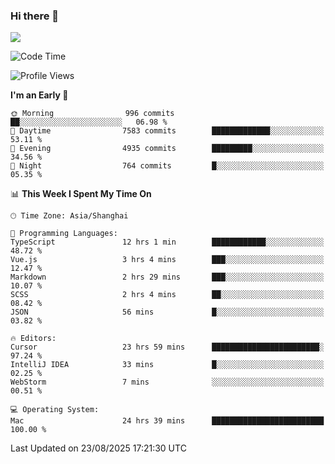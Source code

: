 ### Hi there 👋

<!--
**JJAYCHEN1e/jjaychen1e** is a ✨ _special_ ✨ repository because its `README.md` (this file) appears on your GitHub profile.

Here are some ideas to get you started:

- 🔭 I’m currently working on ...
- 🌱 I’m currently learning ...
- 👯 I’m looking to collaborate on ...
- 🤔 I’m looking for help with ...
- 💬 Ask me about ...
- 📫 How to reach me: ...
- 😄 Pronouns: ...
- ⚡ Fun fact: ...
-->

[![](https://github-readme-stats.vercel.app/api?username=jjaychen1e&show_icons=true)](https://github.com/jjaychen1e/github-readme-stats?count_private=true)

<!--START_SECTION:waka-->
![Code Time](http://img.shields.io/badge/Code%20Time-2%2C282%20hrs%206%20mins-blue)

![Profile Views](http://img.shields.io/badge/Profile%20Views-1-blue)

**I'm an Early 🐤** 

```text
🌞 Morning                996 commits         ██░░░░░░░░░░░░░░░░░░░░░░░   06.98 % 
🌆 Daytime                7583 commits        █████████████░░░░░░░░░░░░   53.11 % 
🌃 Evening                4935 commits        █████████░░░░░░░░░░░░░░░░   34.56 % 
🌙 Night                  764 commits         █░░░░░░░░░░░░░░░░░░░░░░░░   05.35 % 
```


📊 **This Week I Spent My Time On** 

```text
🕑︎ Time Zone: Asia/Shanghai

💬 Programming Languages: 
TypeScript               12 hrs 1 min        ████████████░░░░░░░░░░░░░   48.72 % 
Vue.js                   3 hrs 4 mins        ███░░░░░░░░░░░░░░░░░░░░░░   12.47 % 
Markdown                 2 hrs 29 mins       ███░░░░░░░░░░░░░░░░░░░░░░   10.07 % 
SCSS                     2 hrs 4 mins        ██░░░░░░░░░░░░░░░░░░░░░░░   08.42 % 
JSON                     56 mins             █░░░░░░░░░░░░░░░░░░░░░░░░   03.82 % 

🔥 Editors: 
Cursor                   23 hrs 59 mins      ████████████████████████░   97.24 % 
IntelliJ IDEA            33 mins             █░░░░░░░░░░░░░░░░░░░░░░░░   02.25 % 
WebStorm                 7 mins              ░░░░░░░░░░░░░░░░░░░░░░░░░   00.51 % 

💻 Operating System: 
Mac                      24 hrs 39 mins      █████████████████████████   100.00 % 
```


 Last Updated on 23/08/2025 17:21:30 UTC
<!--END_SECTION:waka-->
